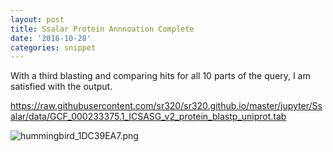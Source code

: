 ```yaml
---
layout: post
title: Ssalar Protein Annnoation Complete
date: '2016-10-28'
categories: snippet
---
```


With a third blasting and comparing hits for all 10 parts of the query, I am satisfied with the output.

<https://raw.githubusercontent.com/sr320/sr320.github.io/master/jupyter/Ssalar/data/GCF_000233375.1_ICSASG_v2_protein_blastp_uniprot.tab>

<img src="http://eagle.fish.washington.edu/cnidarian/skitch/hummingbird_1DC39EA7.png" alt="hummingbird_1DC39EA7.png"/>

